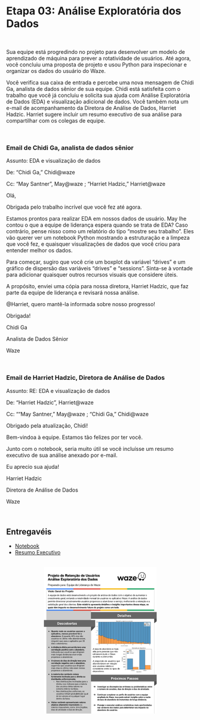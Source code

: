 # Etapa 03: Análise Exploratória dos Dados

<br>

Sua equipe está progredindo no projeto para desenvolver um modelo de aprendizado de máquina para prever a rotatividade de usuários. Até agora, você concluiu uma proposta de projeto e usou Python para inspecionar e organizar os dados do usuário do Waze.

Você verifica sua caixa de entrada e percebe uma nova mensagem de Chidi Ga, analista de dados sênior de sua equipe. Chidi está satisfeita com o trabalho que você já concluiu e solicita sua ajuda com Análise Exploratória de Dados (EDA) e visualização adicional de dados. Você também nota um e-mail de acompanhamento da Diretora de Análise de Dados, Harriet Hadzic. Harriet sugere incluir um resumo executivo de sua análise para compartilhar com os colegas de equipe. 

<br>

### Email de Chidi Ga, analista de dados sênior

Assunto: EDA e visualização de dados

De: “Chidi Ga,” Chidi@waze 

Cc: “May Santner”, May@waze ; “Harriet Hadzic,” Harriet@waze

Olá,

Obrigada pelo trabalho incrível que você fez até agora. 

Estamos prontos para realizar EDA em nossos dados de usuário. May lhe contou o que a equipe de liderança espera quando se trata de EDA? Caso contrário, pense nisso como um relatório do tipo “mostre seu trabalho”. Eles vão querer ver um notebook Python mostrando a estruturação e a limpeza que você fez, e quaisquer visualizações de dados que você criou para entender melhor os dados. 

Para começar, sugiro que você crie um boxplot da variável “drives” e um gráfico de dispersão das variáveis ​​“drives” e “sessions”. Sinta-se à vontade para adicionar quaisquer outros recursos visuais que considere úteis. 

A propósito, enviei uma cópia para nossa diretora, Harriet Hadzic, que faz parte da equipe de liderança e revisará nossa análise. 

@Harriet, quero mantê-la informada sobre nosso progresso!

Obrigada! 

Chidi Ga

Analista de Dados Sênior

Waze

<br>

### Email de Harriet Hadzic, Diretora de Análise de Dados

Assunto: RE: EDA e visualização de dados

De: “Harriet Hadzic”, Harriet@waze 

Cc: ““May Santner,” May@waze ; “Chidi Ga,” Chidi@waze 

Obrigado pela atualização, Chidi!  

Bem-vindoa à equipe. Estamos tão felizes por ter você. 

Junto com o notebook, seria muito útil se você incluísse um resumo executivo de sua análise anexado por e-mail. 

Eu aprecio sua ajuda! 

Harriet Hadzic

Diretora de Análise de Dados

Waze


<br>

## Entregavéis

- [Notebook](https://github.com/claudiaanjos/projetos-analise-dados/blob/main/projetos/projeto09/Etapa_03/03_Notebook.ipynb)
- [Resumo Executivo](https://github.com/claudiaanjos/projetos-analise-dados/blob/main/projetos/projeto09/Etapa_03/03_Resumo_Executivo.pdf)

<br>

<div align='center'>
    <img src="https://github.com/claudiaanjos/projetos-analise-dados/blob/main/projetos/projeto09/images/image04.png" width="60%"/>
</div>